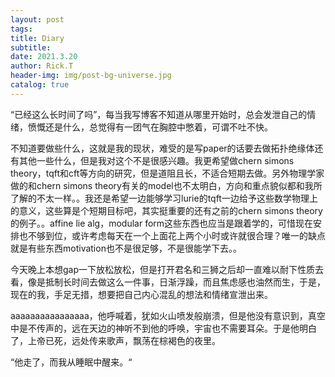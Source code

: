 ```yaml
---
layout: post
tags: 
title: Diary
subtitle: 
date: 2021.3.20
author: Rick.T
header-img: img/post-bg-universe.jpg
catalog: true
---
```


“已经这么长时间了吗”，每当我写博客不知道从哪里开始时，总会发泄自己的情绪，愤慨还是什么，总觉得有一团气在胸腔中憋着，可谓不吐不快。

不知道要做些什么，这就是我的现状，难受的是写paper的话要去做拓扑绝缘体还有其他一些什么，但是我对这个不是很感兴趣。我更希望做chern simons theory，tqft和cft等方向的研究，但是道阻且长，不适合短期去做。另外物理学家做的和chern simons theory有关的model也不太明白，方向和重点貌似都和我所了解的不太一样。。我还是希望一边能够学习lurie的tqft一边给予这些数学物理上的意义，这些算是个短期目标吧，其实挺重要的还有之前的chern simons theory的例子。。affine lie alg，modular form这些东西也应当是跟着学的，可惜现在安排也不够到位，或许考虑每天在一个上面花上两个小时或许就很合理？唯一的缺点就是有些东西motivation也不是很足够，不是很能学下去。。

今天晚上本想gap一下放松放松，但是打开君名和三狮之后却一直难以耐下性质去看，像是抵制长时间去做这么一件事，日渐浮躁，而且焦虑感也油然而生，于是，现在的我，手足无措，想要把自己内心混乱的想法和情绪宣泄出来。

aaaaaaaaaaaaaaaa，他呼喊着，犹如火山喷发般崩溃，但是他没有意识到，真空中是不传声的，远在天边的神听不到他的呼唤，宇宙也不需要耳朵。于是他明白了，上帝已死，远处传来歌声，飘荡在棕褐色的夜里。

“他走了，而我从睡眠中醒来。“
